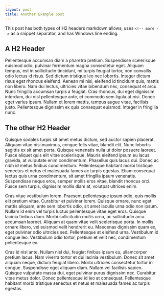 ```yaml
---
layout: post
title: Another Example post
---
```


This post has both types of H2 headers markdown allows, uses `<!-- more -->` as a snippet
separator, and has Windows line ending.

<!--more-->

## A H2 Header

Pellentesque accumsan diam a pharetra pretium. Suspendisse scelerisque euismod odio, pulvinar
fermentum magna consectetur eget. Aliquam tempus, est in sollicitudin tincidunt, mi turpis feugiat
tortor, non convallis odio lectus id risus. Sed dictum tristique leo nec lobortis. Integer dictum
risus eget rhoncus eleifend. Aenean mi nisi, eleifend id tincidunt quis, mattis non libero. Nam dui
lectus, ultricies vitae bibendum nec, consequat et arcu. Nunc fringilla accumsan turpis a feugiat.
Cras rhoncus, dui eget dignissim interdum, dui nisl pellentesque ante, et commodo sem ligula at
nisi. Donec eget varius ipsum. Nullam et lorem mattis, tempus augue vitae, facilisis justo.
Pellentesque dignissim ex quis consequat euismod. Integer in fringilla nunc.


The other H2 Header
-------------------

Quisque sodales turpis sit amet metus dictum, sed auctor sapien placerat. Aliquam vitae nisi
maximus, congue felis vitae, blandit elit. Nunc lobortis sagittis ex sit amet porta. Quisque
venenatis nulla ut dolor posuere laoreet. Fusce aliquet quis elit vitae scelerisque. Mauris eleifend
ipsum eu lacus gravida, at vulputate enim condimentum. Phasellus quis lacus dui. Donec ac nibh id
metus finibus condimentum. Pellentesque habitant morbi tristique senectus et netus et malesuada
fames ac turpis egestas. Etiam consequat lectus quis urna condimentum, sit amet fringilla ipsum
venenatis. Suspendisse neque eros, semper mollis eros vitae, blandit rhoncus orci. Fusce sem turpis,
dignissim mollis diam at, volutpat ultrices enim.

Cras vitae vestibulum lorem. Praesent pellentesque ipsum odio, quis mollis elit pretium vitae.
Curabitur et pulvinar lorem. Quisque ornare, nunc eget mattis aliquam, ante sem lobortis odio, sit
amet iaculis urna odio non ipsum. Nullam id enim vel turpis luctus pellentesque vitae eget eros.
Quisque lacinia finibus diam. Morbi sollicitudin mollis urna, ac sollicitudin arcu accumsan laoreet.
Aliquam at quam vitae velit scelerisque porta. In mollis ornare libero, vel euismod velit hendrerit
eu. Maecenas dignissim quam ex, eget pulvinar odio ultricies sed. Pellentesque at eleifend urna.
Vestibulum id congue leo. Vestibulum odio tortor, pretium et velit nec, condimentum pellentesque ex.

Cras id nisl ante. Nullam nisl dui, feugiat finibus ipsum eu, ullamcorper pretium lacus. Nam viverra
tortor et dui lacinia vestibulum. Donec sit amet aliquam neque, dictum feugiat libero. Morbi
ultricies consectetur tortor in congue. Suspendisse eget aliquam diam. Nullam vel facilisis sapien.
Quisque vulputate massa dui, eget pulvinar purus dignissim nec. Curabitur vitae metus dolor. Donec
pellentesque id leo at consequat. Pellentesque habitant morbi tristique senectus et netus et
malesuada fames ac turpis egestas.
